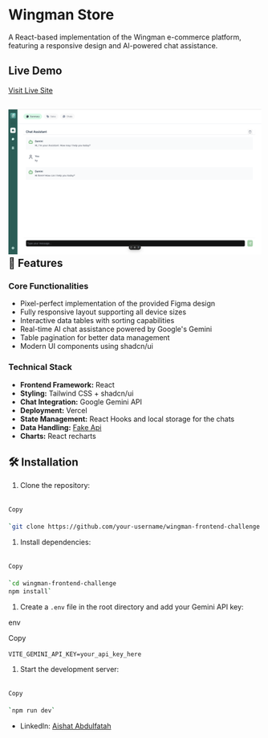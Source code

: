 Wingman Store
==========================

A React-based implementation of the Wingman e-commerce platform, featuring a responsive design and AI-powered chat assistance.

Live Demo
------------

[Visit Live Site](https://wingman-store-three.vercel.app/)

![Preview](image.png)
🚀 Features
-----------

### Core Functionalities

-   Pixel-perfect implementation of the provided Figma design
-   Fully responsive layout supporting all device sizes
-   Interactive data tables with sorting capabilities
-   Real-time AI chat assistance powered by Google's Gemini
-   Table pagination for better data management
-   Modern UI components using shadcn/ui

### Technical Stack

-   **Frontend Framework:** React
-   **Styling:** Tailwind CSS + shadcn/ui
-   **Chat Integration:** Google Gemini API
-   **Deployment:** Vercel
-   **State Management:** React Hooks and local storage for the chats
-   **Data Handling:** [Fake Api](https://fakestoreapi.com/)
-   **Charts:** React recharts

🛠️ Installation
----------------

1.  Clone the repository:

```bash

Copy

`git clone https://github.com/your-username/wingman-frontend-challenge.git`
```
1.  Install dependencies:

```bash

Copy

`cd wingman-frontend-challenge
npm install`
```

1.  Create a `.env` file in the root directory and add your Gemini API key:

env

Copy

`VITE_GEMINI_API_KEY=your_api_key_here`

1.  Start the development server:

```bash

Copy

`npm run dev`

```


<!-- Testing
----------

Run the test suite:

bash

Copy

`npm run test` -->



-   LinkedIn: [Aishat Abdulfatah](https://www.linkedin.com/in/aishacodes-frontend-developer-react-developer/)